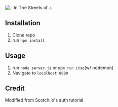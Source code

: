 ![.:.In The Streets of..:.](img/appSS4-17.png)

## Installation



1. Clone repo
2. run `npm install`

## Usage

1. run `node server.js` or `npm run itso`(w/ nodemon)
2. Navigate to `localhost:8080`

## Credit

Modified from Scotch.io's auth tutorial
